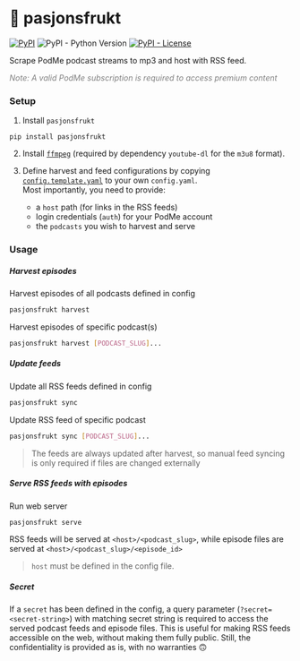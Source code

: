 # 🍹 pasjonsfrukt

[![PyPI](https://img.shields.io/pypi/v/pasjonsfrukt)](https://pypi.org/project/pasjonsfrukt/)
![PyPI - Python Version](https://img.shields.io/pypi/pyversions/pasjonsfrukt)
[![PyPI - License](https://img.shields.io/pypi/l/pasjonsfrukt)](https://github.com/mathiazom/pasjonsfrukt/blob/main/LICENSE)

Scrape PodMe podcast streams to mp3 and host with RSS feed.

<i style="color:grey">Note: A valid PodMe subscription is required to access premium content</i>

### Setup

1. Install `pasjonsfrukt`

```
pip install pasjonsfrukt
```

2. Install [`ffmpeg`](https://ffmpeg.org/) (required by dependency `youtube-dl` for the `m3u8` format).

3. Define harvest and feed configurations by copying [`config.template.yaml`](config.template.yaml) to your own `config.yaml`.  
   Most importantly, you need to provide:

   - a `host` path (for links in the RSS feeds)
   - login credentials (`auth`) for your PodMe account
   - the `podcasts` you wish to harvest and serve

### Usage

##### Harvest episodes

Harvest episodes of all podcasts defined in config

```sh
pasjonsfrukt harvest
```

Harvest episodes of specific podcast(s)

```sh
pasjonsfrukt harvest [PODCAST_SLUG]...
```

##### Update feeds

Update all RSS feeds defined in config

```sh
pasjonsfrukt sync
```

Update RSS feed of specific podcast

```sh
pasjonsfrukt sync [PODCAST_SLUG]...
```

> The feeds are always updated after harvest, so manual feed syncing is only required if files are changed externally

##### Serve RSS feeds with episodes

Run web server

```sh
pasjonsfrukt serve
```

RSS feeds will be served at `<host>/<podcast_slug>`, while episode files are served
at `<host>/<podcast_slug>/<episode_id>`

> `host` must be defined in the config file.

##### Secret

If a `secret` has been defined in the config, a query parameter (`?secret=<secret-string>`) with matching secret string
is required to access the served podcast feeds and episode files. This is useful for making RSS feeds accessible on the
web, without making them fully public. Still, the confidentiality is provided as is, with no warranties 🙃
